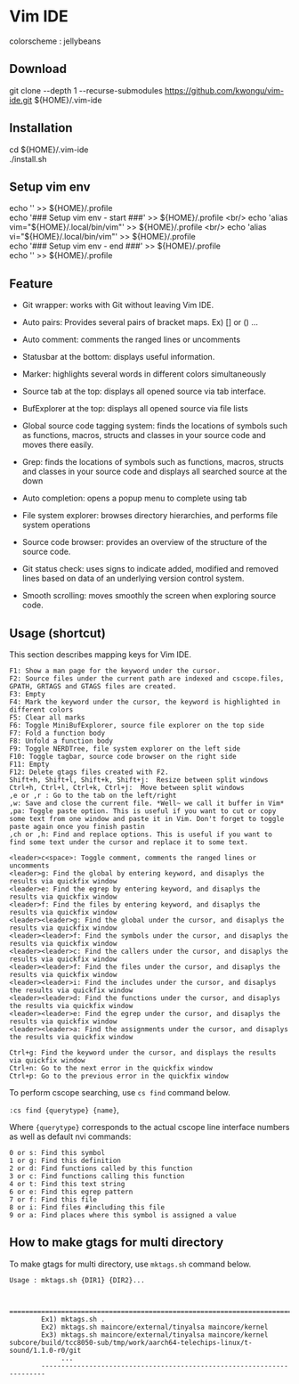 # Vim IDE
colorscheme : jellybeans

## Download
git clone --depth 1 --recurse-submodules https://github.com/kwongu/vim-ide.git ${HOME}/.vim-ide

## Installation
cd ${HOME}/.vim-ide <br/>
./install.sh

## Setup vim env
echo '' >> ${HOME}/.profile <br/>
echo '### Setup vim env - start ###' >> ${HOME}/.profile <br/>
echo 'alias vim="${HOME}/.local/bin/vim"' >> ${HOME}/.profile <br/>
echo 'alias vi="${HOME}/.local/bin/vim"' >> ${HOME}/.profile <br/>
echo '### Setup vim env - end ###' >> ${HOME}/.profile <br/>
echo '' >> ${HOME}/.profile <br/>
 
## Feature

* Git wrapper: works with Git without leaving Vim IDE.

* Auto pairs: Provides several pairs of bracket maps. Ex) [] or () ...

* Auto comment: comments the ranged lines or uncomments

* Statusbar at the bottom: displays useful information.

* Marker: highlights several words in different colors simultaneously

* Source tab at the top: displays all opened source via tab interface.

* BufExplorer at the top: displays all opened source via file lists 

* Global source code tagging system: finds the locations of symbols such as functions, macros, structs and classes in your source code and moves there easily.

* Grep: finds the locations of symbols such as functions, macros, structs and classes in your source code and displays all searched source at the down

* Auto completion: opens a popup menu to complete using tab

* File system explorer: browses directory hierarchies, and performs file system operations

* Source code browser: provides an overview of the structure of the source code.

* Git status check: uses signs to indicate added, modified and removed lines based on data of an underlying version control system.

* Smooth scrolling: moves smoothly the screen when exploring source code.


## Usage (shortcut)

This section describes mapping keys for Vim IDE.

```
F1: Show a man page for the keyword under the cursor.
F2: Source files under the current path are indexed and cscope.files, GPATH, GRTAGS and GTAGS files are created.
F3: Empty
F4: Mark the keyword under the cursor, the keyword is highlighted in different colors
F5: Clear all marks
F6: Toggle MiniBufExplorer, source file explorer on the top side
F7: Fold a function body
F8: Unfold a function body
F9: Toggle NERDTree, file system explorer on the left side
F10: Toggle tagbar, source code browser on the right side
F11: Empty
F12: Delete gtags files created with F2.
Shift+h, Shift+l, Shift+k, Shift+j:  Resize between split windows
Ctrl+h, Ctrl+l, Ctrl+k, Ctrl+j:  Move between split windows
,e or ,r : Go to the tab on the left/right
,w: Save and close the current file. *Well~ we call it buffer in Vim*
,pa: Toggle paste option. This is useful if you want to cut or copy some text from one window and paste it in Vim. Don't forget to toggle paste again once you finish pastin
,ch or ,h: Find and replace options. This is useful if you want to find some text under the cursor and replace it to some text.

<leader>c<space>: Toggle comment, comments the ranged lines or uncomments
<leader>g: Find the global by entering keyword, and disaplys the results via quickfix window
<leader>e: Find the egrep by entering keyword, and disaplys the results via quickfix window
<leader>f: Find the files by entering keyword, and disaplys the results via quickfix window
<leader><leader>g: Find the global under the cursor, and disaplys the results via quickfix window
<leader><leader>f: Find the symbols under the cursor, and disaplys the results via quickfix window
<leader><leader>c: Find the callers under the cursor, and disaplys the results via quickfix window
<leader><leader>f: Find the files under the cursor, and disaplys the results via quickfix window
<leader><leader>i: Find the includes under the cursor, and disaplys the results via quickfix window
<leader><leader>d: Find the functions under the cursor, and disaplys the results via quickfix window
<leader><leader>e: Find the egrep under the cursor, and disaplys the results via quickfix window
<leader><leader>a: Find the assignments under the cursor, and disaplys the results via quickfix window

Ctrl+g: Find the keyword under the cursor, and displays the results via quickfix window
Ctrl+n: Go to the next error in the quickfix window
Ctrl+p: Go to the previous error in the quickfix window
```

To perform cscope searching, use `cs find` command below.

`:cs find {querytype} {name}`,

Where `{querytype}` corresponds to the actual cscope line interface numbers as well as default nvi commands:

```
0 or s: Find this symbol
1 or g: Find this definition
2 or d: Find functions called by this function
3 or c: Find functions calling this function
4 or t: Find this text string
6 or e: Find this egrep pattern
7 or f: Find this file
8 or i: Find files #including this file
9 or a: Find places where this symbol is assigned a value
```

## How to make gtags for multi directory

To make gtags for multi directory, use `mktags.sh` command below. <br/>

```
Usage : mktags.sh {DIR1} {DIR2}...


        =======================================================================
        Ex1) mktags.sh .
        Ex2) mktags.sh maincore/external/tinyalsa maincore/kernel
        Ex3) mktags.sh maincore/external/tinyalsa maincore/kernel subcore/build/tcc8050-sub/tmp/work/aarch64-telechips-linux/t-sound/1.1.0-r0/git
             ...
        -----------------------------------------------------------------------

```
